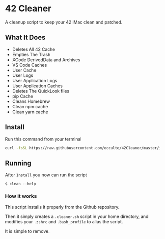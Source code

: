 # 42 Cleaner

A cleanup script to keep your 42 iMac clean and patched.

## What It Does

-   Deletes All 42 Cache
-   Empties The Trash
-   XCode DerivedData and Archives
-   VS Code Caches
-   User Cache
-   User Logs
-   User Application Logs
-   User Application Caches
-   Deletes The QuickLook files
-   pip Cache
-   Cleans Homebrew
-   Clean npm cache
-   Clean yarn cache

## Install

Run this command from your terminal

```sh
curl -fsSL https://raw.githubusercontent.com/occulte/42Cleaner/master/installer.sh | zsh
```

## Running

After `Install` you now can run the script

```
$ clean --help
```

### How it works

This script installs it properly from the Github repository.

Then it simply creates a `.cleaner.sh` script in your home directory, and modifies your `.zshrc` and `.bash_profile` to alias the script.

It is simple to remove.
